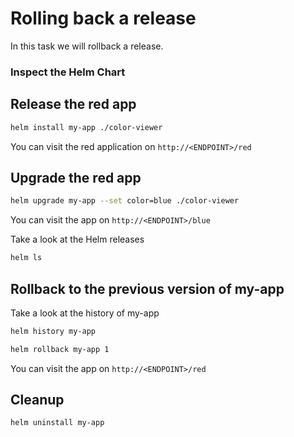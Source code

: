 # Rolling back a release

In this task we will rollback a release.

### Inspect the Helm Chart

## Release the red app

```bash
helm install my-app ./color-viewer
```

You can visit the red application on `http://<ENDPOINT>/red`

## Upgrade the red app

```bash
helm upgrade my-app --set color=blue ./color-viewer
```

You can visit the app on `http://<ENDPOINT>/blue`

Take a look at the Helm releases
```bash
helm ls
```

## Rollback to the previous version of my-app

Take a look at the history of my-app
```bash
helm history my-app
```

```bash
helm rollback my-app 1
```

You can visit the app on `http://<ENDPOINT>/red`

## Cleanup

```bash
helm uninstall my-app
```
